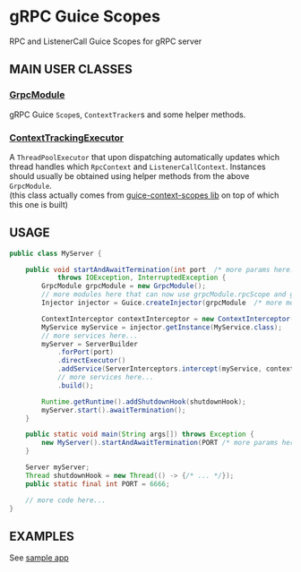 # gRPC Guice Scopes

RPC and ListenerCall Guice Scopes for gRPC server



## MAIN USER CLASSES

### [GrpcModule](src/main/java/pl/morgwai/base/grpc/scopes/GrpcModule.java)

gRPC Guice `Scope`s, `ContextTracker`s and some helper methods.


### [ContextTrackingExecutor](https://github.com/morgwai/guice-context-scopes/blob/master/src/main/java/pl/morgwai/base/guice/scopes/ContextTrackingExecutor.java)

A `ThreadPoolExecutor` that upon dispatching automatically updates which thread handles which `RpcContext` and `ListenerCallContext`. Instances should usually be obtained using helper methods
from the above `GrpcModule`.<br/>
(this class actually comes from [guice-context-scopes lib](https://github.com/morgwai/guice-context-scopes) on top of which this one is built)



## USAGE

```java
public class MyServer {

    public void startAndAwaitTermination(int port  /* more params here... */)
            throws IOException, InterruptedException {
        GrpcModule grpcModule = new GrpcModule();
        // more modules here that can now use grpcModule.rpcScope and grpcModule.listenerCallScope
        Injector injector = Guice.createInjector(grpcModule  /* more modules here... */);

        ContextInterceptor contextInterceptor = new ContextInterceptor(grpcModule);
        MyService myService = injector.getInstance(MyService.class);
        // more services here...
        myServer = ServerBuilder
            .forPort(port)
            .directExecutor()
            .addService(ServerInterceptors.intercept(myService, contextInterceptor /* more interceptors */))
            // more services here...
            .build();

        Runtime.getRuntime().addShutdownHook(shutdownHook);
        myServer.start().awaitTermination();
    }

    public static void main(String args[]) throws Exception {
        new MyServer().startAndAwaitTermination(PORT /* more params here... */);
    }

    Server myServer;
    Thread shutdownHook = new Thread(() -> {/* ... */});
    public static final int PORT = 6666;

    // more code here...
}
```



## EXAMPLES

See [sample app](sample)
